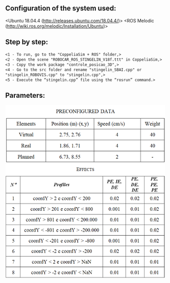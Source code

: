 ## Configuration of the system used:
<Ubuntu 18.04.4 (http://releases.ubuntu.com/18.04.4/)>
<ROS Melodic (http://wiki.ros.org/melodic/Installation/Ubuntu)>

## Step by step:
```
<1 - To run, go to the "CoppeliaSim + ROS" folder,>
<2 - Open the scene "ROBOCAR_ROS_STINGELIN_V18f.ttt" in CoppeliaSim,>
<3 - Copy the work package "controle_posicao_3D",>
<4 - Go to the src folder and rename "stingelin_SBAI.cpp" or "stingelin_ROBOVIS.cpp" to "stingelin.cpp",>
<5 - Execute the “stingelin.cpp” file using the “rosrun” command.>
```
## Parameters:

<img src="config.png">
<img src="perfis.png">

